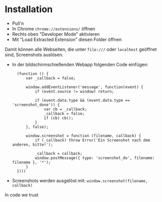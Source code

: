 # Installation

* Pull'n
* In Chrome `chrome://extensions/` öffnen
* Rechts oben "Developer Mode" aktivieren
* Mit "Load Extracted Extension" diesen Folder öffnen

Damit können alle Webseiten, die unter `file:///` oder `localhost` geöffnet sind, Screenshots auslösen.

* In der bildschirmschießenden Webapp folgenden Code einfügen:

		(function () {
			var _callback = false;

			window.addEventListener('message', function(event) {
				if (event.source != window) return;
				
				if (event.data.type && (event.data.type == 'screenshot_done')) {
					var cb = _callback;
					_callback = false;
					if (cb) cb();
				}
			}, false);

			window.screenshot = function (filename, callback) {
				if (_callback) throw Error('Ein Screenshot nach dem anderen, bitte!');

				_callback = callback;
				window.postMessage({ type: 'screenshot_do', filename: filename }, '*');
			}
		})()

* Screenshots werden ausgelöst mit:
`window.screenshot(filename, callback)`



In code we trust
